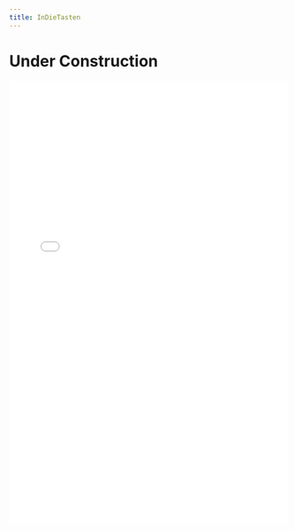 ```yaml
---
title: InDieTasten
---
```


# Under Construction

<iframe height='800' scrolling='no' title='IDT Logo Animation #1' src='//codepen.io/InDieTasten/embed/PONEJa/?height=800&theme-id=light&default-tab=result&embed-version=2' frameborder='no' allowtransparency='true' allowfullscreen='true' style='width: 100%;'></iframe>
